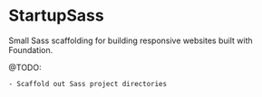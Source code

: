 StartupSass
===========

Small Sass scaffolding for building responsive websites built with Foundation.

@TODO:

	- Scaffold out Sass project directories